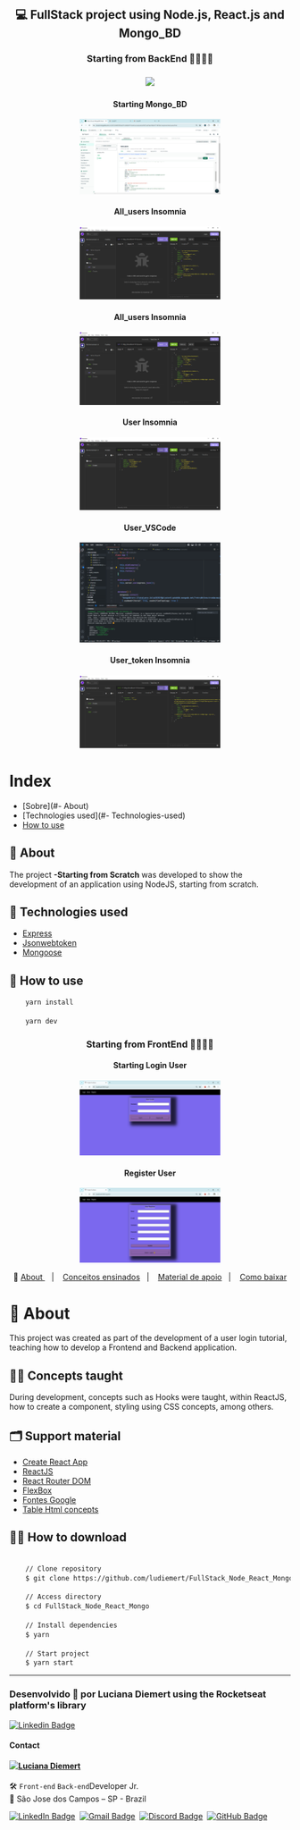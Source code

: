 <h2 align="center"> 💻 FullStack project using Node.js, React.js and Mongo_BD</h2>

<h3 align="center"> Starting from BackEnd 🥰😍😍😍 </h3>

<h3 align="center"><img src="https://terminalroot.com.br/assets/img/js/nodejs.jpg" heigh="50%" width="50%"></h3>


  <h4 align="center"> Starting Mongo_BD</h4>
  <div align="center">
    <img src="/backend_app/src/public/Proje_mongo.png" heigh="50%" width="50%"> </div>
    
   <h4 align="center"> All_users Insomnia </h4>
     <div align="center">
    <img src="/backend_app/src/public/all_users.png" heigh="50%" width="50%">     </div>
    
   <h4 align="center"> All_users Insomnia </h4>
     <div align="center">
    <img src="/backend_app/src/public/all_users.png" heigh="50%" width="50%"> </div>
       
   <h4 align="center"> User Insomnia </h4>
     <div align="center">
    <img src="/backend_app/src/public/user_insomnia.png" heigh="50%" width="50%">  </div>
     <h4 align="center"> User_VSCode </h4>   <div align="center">
    <img src="/backend_app/src/public/user_vs.png" heigh="50%" width="50%"> </div>
       <h4 align="center"> User_token Insomnia </h4>
      <div align="center">
    <img src="/backend_app/src/public/user_token.png" heigh="50%" width="50%">     </div>




# Index

- [Sobre](#- About)
- [Technologies used](#- Technologies-used)
- [How to use](#-How-to-use)

## 🔖 About

The project **-Starting from Scratch** was developed to show the development of an application using NodeJS, starting from scratch.
## 🚀 Technologies used

- [Express](http://expressjs.com/en/5x/api.html#app.use)
- [Jsonwebtoken](https://github.com/auth0/node-jsonwebtoken#readme)
- [Mongoose](https://mongoosejs.com/docs/guide.html)

## 🤔 How to use

```bash
    yarn install

    yarn dev
```

<h3 align="center"> Starting from FrontEnd 🥰😍😍😍 </h3>

  <h4 align="center"> Starting Login User</h4>
   <div align="center">
    <img src="frontend_app/src/public/Login.png" heigh="50%" width="50%">  </div>
   <h4 align="center"> Register User </h4>
      <div align="center">
    <img src="/frontend_app/src/public/Register.png" heigh="50%" width="50%">  </div>
       

<p align="center">🎉
  <a href="#-sobre"> About </a>&nbsp;&nbsp;&nbsp;|&nbsp;&nbsp;&nbsp;
  <a href="#-conceitos-ensinados">Conceitos ensinados</a>&nbsp;&nbsp;&nbsp;|&nbsp;&nbsp;&nbsp;
  <a href="#-material-de-apoio">Material de apoio</a>&nbsp;&nbsp;&nbsp;|&nbsp;&nbsp;&nbsp;
    <a href="#-como-baixar">Como baixar</a>
</p>

# 🔖 About

This project was created as part of the development of a user login tutorial, teaching how to develop a Frontend and Backend application.

## ✍🏻 Concepts taught

During development, concepts such as Hooks were taught, within ReactJS, how to create a component, styling using CSS concepts, among others.

## 🗂 Support material

- [Create React App](https://github.com/facebook/create-react-app)
- [ReactJS](https://pt-br.reactjs.org/)
- [React Router DOM](https://reacttraining.com/react-router/web/api/Hooks/usehistory)
- [FlexBox](https://origamid.com/projetos/flexbox-guia-completo/)
- [Fontes Google](https://fonts.google.com/)
- [Table Html concepts](https://www.w3schools.com/tags/tag_th.asp)

## 👍🏻 How to download

```bash

    // Clone repository
    $ git clone https://github.com/ludiemert/FullStack_Node_React_Mongo.git

    // Access directory
    $ cd FullStack_Node_React_Mongo

    // Install dependencies
    $ yarn

    // Start project
    $ yarn start
```

---
<h3>Desenvolvido 💜 por Luciana Diemert using the Rocketseat platform's library </h3>

 [![Linkedin Badge](https://img.shields.io/badge/-LucianaDiemert-blue?style=flat-square&logo=Linkedin&logoColor=white&link=https://www.linkedin.com/in/lucianadiemert/)](https://www.linkedin.com/in/lucianadiemert/)

#### Contact

<img align="left" src="https://www.github.com/ludiemert.png?size=150">

#### [**Luciana Diemert**](https://github.com/ludiemert)

🛠 `Front-end` `Back-end`Developer Jr. <br>
📍 São Jose dos Campos – SP - Brazil

<a href="https://www.linkedin.com/in/lucianadiemert" target="_blank"><img src="https://img.shields.io/badge/LinkedIn-0077B5?style=flat&logo=linkedin&logoColor=white" alt="LinkedIn Badge" height="25"></a>&nbsp;
<a href="mailto:lucianadiemert@gmail.com" target="_blank"><img src="https://img.shields.io/badge/Gmail-D14836?style=flat&logo=gmail&logoColor=white" alt="Gmail Badge" height="25"></a>&nbsp;
<a href="#"><img src="https://img.shields.io/badge/Discord-%237289DA.svg?logo=discord&logoColor=white" title="LuDiem#0654" alt="Discord Badge" height="25"></a>&nbsp;
<a href="https://www.github.com/ludiemert" target="_blank"><img src="https://img.shields.io/badge/GitHub-100000?style=flat&logo=github&logoColor=white" alt="GitHub Badge" height="25"></a>&nbsp;

<br clear="left"/>


